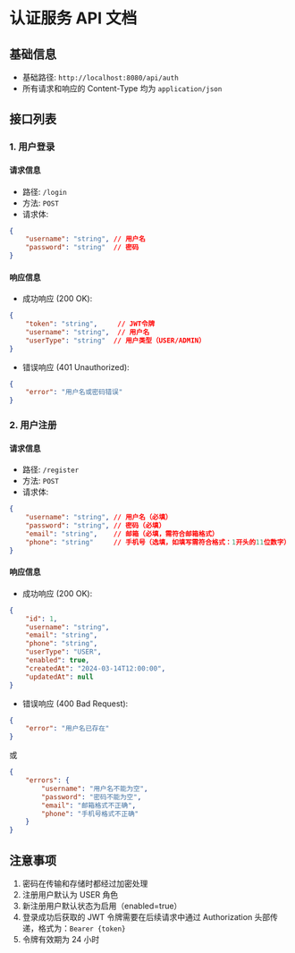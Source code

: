 # 认证服务 API 文档

## 基础信息

- 基础路径: `http://localhost:8080/api/auth`
- 所有请求和响应的 Content-Type 均为 `application/json`

## 接口列表

### 1. 用户登录

#### 请求信息

- 路径: `/login`
- 方法: `POST`
- 请求体:

```json
{
    "username": "string", // 用户名
    "password": "string"  // 密码
}
```

#### 响应信息

- 成功响应 (200 OK):

```json
{
    "token": "string",     // JWT令牌
    "username": "string",  // 用户名
    "userType": "string"  // 用户类型（USER/ADMIN）
}
```

- 错误响应 (401 Unauthorized):

```json
{
    "error": "用户名或密码错误"
}
```

### 2. 用户注册

#### 请求信息

- 路径: `/register`
- 方法: `POST`
- 请求体:

```json
{
    "username": "string", // 用户名（必填）
    "password": "string", // 密码（必填）
    "email": "string",    // 邮箱（必填，需符合邮箱格式）
    "phone": "string"     // 手机号（选填，如填写需符合格式：1开头的11位数字）
}
```

#### 响应信息

- 成功响应 (200 OK):

```json
{
    "id": 1,
    "username": "string",
    "email": "string",
    "phone": "string",
    "userType": "USER",
    "enabled": true,
    "createdAt": "2024-03-14T12:00:00",
    "updatedAt": null
}
```

- 错误响应 (400 Bad Request):

```json
{
    "error": "用户名已存在"
}
```

或

```json
{
    "errors": {
        "username": "用户名不能为空",
        "password": "密码不能为空",
        "email": "邮箱格式不正确",
        "phone": "手机号格式不正确"
    }
}
```

## 注意事项

1. 密码在传输和存储时都经过加密处理
2. 注册用户默认为 USER 角色
3. 新注册用户默认状态为启用（enabled=true）
4. 登录成功后获取的 JWT 令牌需要在后续请求中通过 Authorization 头部传递，格式为：`Bearer {token}`
5. 令牌有效期为 24 小时